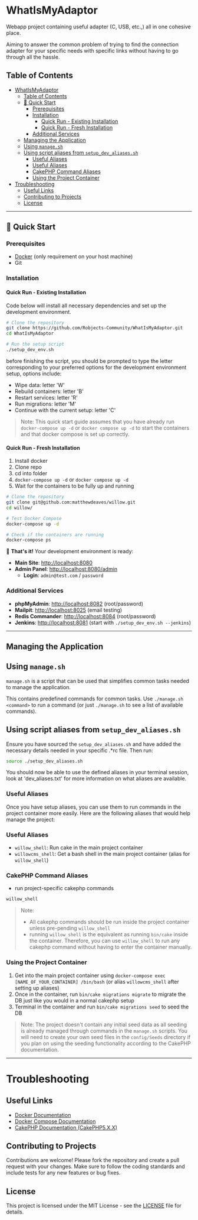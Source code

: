 # WhatIsMyAdaptor
Webapp project containing useful adapter (C, USB, etc.,) all in one cohesive place.

Aiming to answer the common problem of trying to find the connection adapter for your specific needs with specific links without having to go through all the hassle.

## Table of Contents

- [WhatIsMyAdaptor](#whatismyadaptor)
  - [Table of Contents](#table-of-contents)
  - [🚀 Quick Start](#-quick-start)
    - [Prerequisites](#prerequisites)
    - [Installation](#installation)
      - [Quick Run - Existing Installation](#quick-run---existing-installation)
      - [Quick Run - Fresh Installation](#quick-run---fresh-installation)
    - [Additional Services](#additional-services)
  - [Managing the Application](#managing-the-application)
  - [Using `manage.sh`](#using-managesh)
  - [Using script aliases from `setup_dev_aliases.sh`](#using-script-aliases-from-setup_dev_aliasessh)
    - [Useful Aliases](#useful-aliases)
    - [Useful Aliases](#useful-aliases-1)
    - [CakePHP Command Aliases](#cakephp-command-aliases)
    - [Using the Project Container](#using-the-project-container)
- [Troubleshooting](#troubleshooting)
  - [Useful Links](#useful-links)
  - [Contributing to Projects](#contributing-to-projects)
  - [License](#license)


---

## 🚀 Quick Start

### Prerequisites
- [Docker](https://www.docker.com/get-started) (only requirement on your host machine)
- Git

### Installation

#### Quick Run - Existing Installation

Code below will install all necessary dependencies and set up the development environment.
```bash
# Clone the repository
git clone https://github.com/Robjects-Community/WhatIsMyAdaptor.git
cd WhatIsMyAdaptor

# Run the setup script
./setup_dev_env.sh
```

before finishing the script, you should be prompted to type the letter corresponding to your preferred options for the development environment setup, options include:

  - Wipe data: letter 'W'
  - Rebuild containers: letter 'B'
  - Restart services: letter 'R'
  - Run migrations: letter 'M'
  - Continue with the current setup: letter 'C'


> Note: 
> This quick start guide assumes that you have already run `docker-compose up -d` or `docker compose up -d` to start the containers and that docker compose is set up correctly.


#### Quick Run - Fresh Installation

1) Install docker
2) Clone repo
3) cd into folder
4) `docker-compose up -d` or `docker compose up -d`
5) Wait for the containers to be fully up and running

```bash
# Clone the repository
git clone git@github.com:matthewdeaves/willow.git
cd willow/

# Test Docker Compose
docker-compose up -d

# Check if the containers are running
docker-compose ps
```


🎉 **That's it!** Your development environment is ready:

- **Main Site**: [http://localhost:8080](http://localhost:8080)
- **Admin Panel**: [http://localhost:8080/admin](http://localhost:8080/admin)
  - **Login**: `admin@test.com` / `password`

### Additional Services

- **phpMyAdmin**: [http://localhost:8082](http://localhost:8082) (root/password)
- **Mailpit**: [http://localhost:8025](http://localhost:8025) (email testing)
- **Redis Commander**: [http://localhost:8084](http://localhost:8084) (root/password)
- **Jenkins**: [http://localhost:8081](http://localhost:8081) (start with `./setup_dev_env.sh --jenkins`)


---


## Managing the Application

## Using `manage.sh`

`manage.sh` is a script that can be used that simplifies common tasks needed to manage the application.

This contains predefined commands for common tasks. Use `./manage.sh <command>` to run a command (or just `./manage.sh` to see a list of available commands).

## Using script aliases from `setup_dev_aliases.sh`

Ensure you have sourced the `setup_dev_aliases.sh` 
and have added the necessary details needed in your specific .*rc file. Then run:
```bash
source ./setup_dev_aliases.sh
```
You should now be able to use the defined aliases in your terminal session, look at 'dev_aliases.txt' for more information on what aliases are available.

### Useful Aliases
Once you have setup aliases, you can use them to run commands in the project container more easily. 
Here are the following aliases that would help manage the project:

### Useful Aliases
- `willow_shell`: Run cake in the main project container
- `willowcms_shell`: Get a bash shell in the main project container (alias for `willow_shell`)

### CakePHP Command Aliases
- run project-specific cakephp commands
```bash
willow_shell 
```


> Note:
> - All cakephp commands should be run inside the project container unless pre-pending `willow_shell`
> - running `willow_shell` is the equivalent as running `bin/cake` inside the container. Therefore, you can use `willow_shell` to run any cakephp command without having to enter the container manually.

### Using the Project Container

1) Get into the main project container using `docker-compose exec [NAME_OF_YOUR_CONTAINER] /bin/bash` (or alias `willowcms_shell` after setting up aliases)
2) Once in the container, run `bin/cake migrations migrate` to migrate the DB just like you would in a normal cakephp setup
3) Terminal in the container and run `bin/cake migrations seed` to seed the DB 

> Note: The project doesn't contain any initial seed data as all seeding is already managed through commands in the `manage.sh` scripts. You will need to create your own seed files in the `config/Seeds` directory if you plan on using the seeding functionality according to the CakePHP documentation.


---

# Troubleshooting
## Useful Links

- [Docker Documentation](https://docs.docker.com/)
- [Docker Compose Documentation](https://docs.docker.com/compose/)
- [CakePHP Documentation (CakePHP5.X.X)](https://book.cakephp.org/5/en/index.html#/)

## Contributing to Projects
Contributions are welcome! Please fork the repository and create a pull request with your changes. Make sure to follow the coding standards and include tests for any new features or bug fixes.

## License
This project is licensed under the MIT License - see the [LICENSE](LICENSE) file for details.
